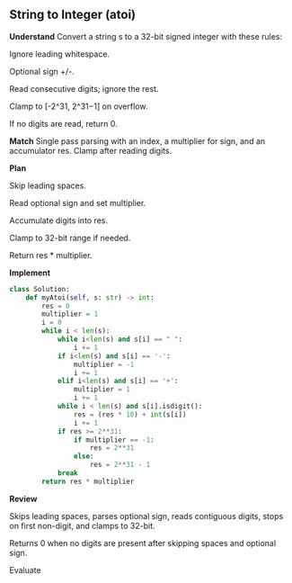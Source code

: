 ## String to Integer (atoi)
**Understand**
Convert a string s to a 32-bit signed integer with these rules:

Ignore leading whitespace.

Optional sign +/-.

Read consecutive digits; ignore the rest.

Clamp to [-2^31, 2^31−1] on overflow.

If no digits are read, return 0.

**Match**
Single pass parsing with an index, a multiplier for sign, and an accumulator res. Clamp after reading digits.

**Plan**

Skip leading spaces.

Read optional sign and set multiplier.

Accumulate digits into res.

Clamp to 32-bit range if needed.

Return res * multiplier.

**Implement**
```py
class Solution:
    def myAtoi(self, s: str) -> int:
        res = 0
        multiplier = 1
        i = 0
        while i < len(s):
            while i<len(s) and s[i] == " ":
                i += 1
            if i<len(s) and s[i] == '-':
                multiplier = -1
                i += 1
            elif i<len(s) and s[i] == '+':
                multiplier = 1
                i += 1
            while i < len(s) and s[i].isdigit():
                res = (res * 10) + int(s[i])
                i += 1
            if res >= 2**31:
                if multiplier == -1:
                    res = 2**31
                else:
                    res = 2**31 - 1
            break
        return res * multiplier
```

**Review**

Skips leading spaces, parses optional sign, reads contiguous digits, stops on first non-digit, and clamps to 32-bit.

Returns 0 when no digits are present after skipping spaces and optional sign.

Evaluate